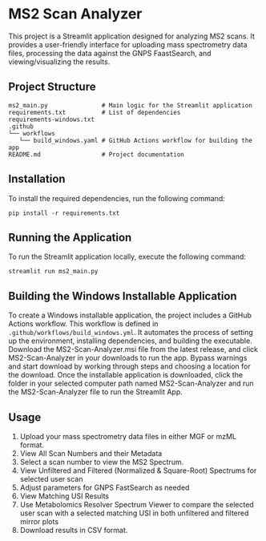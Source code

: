 # MS2 Scan Analyzer

This project is a Streamlit application designed for analyzing MS2 scans. It provides a user-friendly interface for uploading mass spectrometry data files, processing the data against the GNPS FaastSearch, and viewing/visualizing the results. 

## Project Structure

```
ms2_main.py               # Main logic for the Streamlit application
requirements.txt          # List of dependencies
requirements-windows.txt
.github
└── workflows
   └── build_windows.yaml # GitHub Actions workflow for building the app
README.md                 # Project documentation
```

## Installation
To install the required dependencies, run the following command:
```
pip install -r requirements.txt
```

## Running the Application
To run the Streamlit application locally, execute the following command:

```
streamlit run ms2_main.py
```

## Building the Windows Installable Application

To create a Windows installable application, the project includes a GitHub Actions workflow. This workflow is defined in `.github/workflows/build_windows.yml`. It automates the process of setting up the environment, installing dependencies, and building the executable. Download the MS2-Scan-Analyzer.msi file from the latest release, and click MS2-Scan-Analyzer in your downloads to run the app. Bypass warnings and start download by working through steps and choosing a location for the download. Once the installable application is downloaded, click the folder in your selected computer path named MS2-Scan-Analyzer and run the MS2-Scan-Analyzer file to run the Streamlit App. 

## Usage
1. Upload your mass spectrometry data files in either MGF or mzML format.
2. View All Scan Numbers and their Metadata
3. Select a scan number to view the MS2 Spectrum.
4. View Unfiltered and Filtered (Normalized & Square-Root) Spectrums for selected user scan
5. Adjust parameters for GNPS FastSearch as needed
6. View Matching USI Results 
8. Use Metabolomics Resolver Spectrum Viewer to compare the selected user scan with a selected matching USI in both unfiltered and filtered mirror plots
8. Download results in CSV format.



